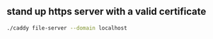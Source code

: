 ## stand up https server with a valid certificate
```bash
./caddy file-server --domain localhost
```

